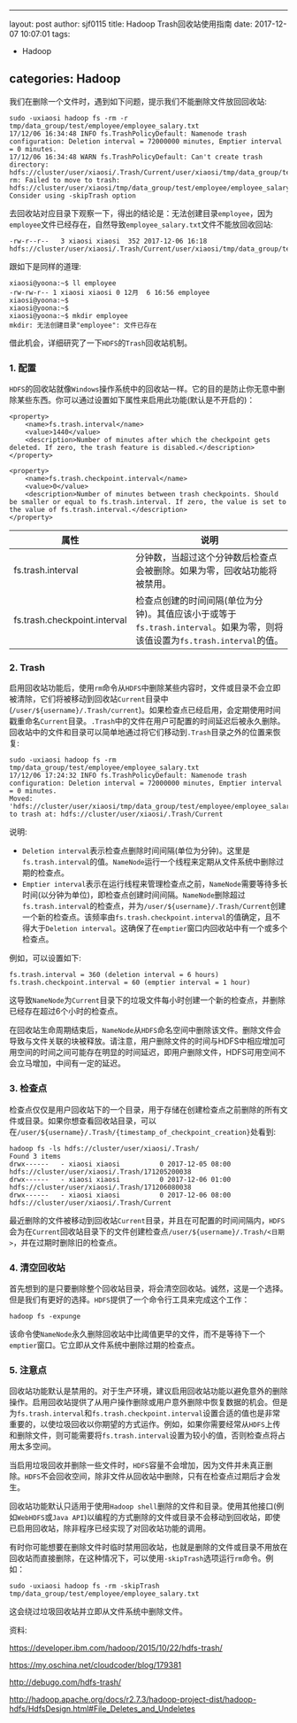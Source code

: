 
---
layout: post
author: sjf0115
title: Hadoop Trash回收站使用指南
date: 2017-12-07 10:07:01
tags:
  - Hadoop

categories: Hadoop
---

我们在删除一个文件时，遇到如下问题，提示我们不能删除文件放回回收站:
```
sudo -uxiaosi hadoop fs -rm -r tmp/data_group/test/employee/employee_salary.txt
17/12/06 16:34:48 INFO fs.TrashPolicyDefault: Namenode trash configuration: Deletion interval = 72000000 minutes, Emptier interval = 0 minutes.
17/12/06 16:34:48 WARN fs.TrashPolicyDefault: Can't create trash directory: hdfs://cluster/user/xiaosi/.Trash/Current/user/xiaosi/tmp/data_group/test/employee
rm: Failed to move to trash: hdfs://cluster/user/xiaosi/tmp/data_group/test/employee/employee_salary.txt. Consider using -skipTrash option
```

去回收站对应目录下观察一下，得出的结论是：无法创建目录`employee`，因为`employee`文件已经存在，自然导致`employee_salary.txt`文件不能放回收回站:
```
-rw-r--r--   3 xiaosi xiaosi  352 2017-12-06 16:18 hdfs://cluster/user/xiaosi/.Trash/Current/user/xiaosi/tmp/data_group/test/employee
```
跟如下是同样的道理:
```
xiaosi@yoona:~$ ll employee
-rw-rw-r-- 1 xiaosi xiaosi 0 12月  6 16:56 employee
xiaosi@yoona:~$
xiaosi@yoona:~$
xiaosi@yoona:~$ mkdir employee
mkdir: 无法创建目录"employee": 文件已存在
```
借此机会，详细研究了一下`HDFS`的`Trash`回收站机制。

### 1. 配置

`HDFS`的回收站就像`Windows`操作系统中的回收站一样。它的目的是防止你无意中删除某些东西。你可以通过设置如下属性来启用此功能(默认是不开启的)：
```
<property>  
    <name>fs.trash.interval</name>  
    <value>1440</value>  
    <description>Number of minutes after which the checkpoint gets deleted. If zero, the trash feature is disabled.</description>  
</property>  

<property>  
    <name>fs.trash.checkpoint.interval</name>  
    <value>0</value>  
    <description>Number of minutes between trash checkpoints. Should be smaller or equal to fs.trash.interval. If zero, the value is set to the value of fs.trash.interval.</description>  
</property>
```

属性|说明
---|---
fs.trash.interval|分钟数，当超过这个分钟数后检查点会被删除。如果为零，回收站功能将被禁用。
fs.trash.checkpoint.interval|检查点创建的时间间隔(单位为分钟)。其值应该小于或等于`fs.trash.interval`。如果为零，则将该值设置为`fs.trash.interval`的值。

### 2. Trash

启用回收站功能后，使用`rm`命令从`HDFS`中删除某些内容时，文件或目录不会立即被清除，它们将被移动到回收站`Current`目录中(`/user/${username}/.Trash/current`)。如果检查点已经启用，会定期使用时间戳重命名`Current`目录。`.Trash`中的文件在用户可配置的时间延迟后被永久删除。回收站中的文件和目录可以简单地通过将它们移动到`.Trash`目录之外的位置来恢复:
```
sudo -uxiaosi hadoop fs -rm tmp/data_group/test/employee/employee_salary.txt
17/12/06 17:24:32 INFO fs.TrashPolicyDefault: Namenode trash configuration: Deletion interval = 72000000 minutes, Emptier interval = 0 minutes.
Moved: 'hdfs://cluster/user/xiaosi/tmp/data_group/test/employee/employee_salary.txt' to trash at: hdfs://cluster/user/xiaosi/.Trash/Current
```
说明:
- `Deletion interval`表示检查点删除时间间隔(单位为分钟)。这里是`fs.trash.interval`的值。`NameNode`运行一个线程来定期从文件系统中删除过期的检查点。
- `Emptier interval`表示在运行线程来管理检查点之前，`NameNode`需要等待多长时间(以分钟为单位)，即检查点创建时间间隔。`NameNode`删除超过`fs.trash.interval`的检查点，并为`/user/${username}/.Trash/Current`创建一个新的检查点。该频率由`fs.trash.checkpoint.interval`的值确定，且不得大于`Deletion interval`。这确保了在`emptier`窗口内回收站中有一个或多个检查点。

例如，可以设置如下:
```
fs.trash.interval = 360 (deletion interval = 6 hours)
fs.trash.checkpoint.interval = 60 (emptier interval = 1 hour)
```
这导致`NameNode`为`Current`目录下的垃圾文件每小时创建一个新的检查点，并删除已经存在超过6个小时的检查点。

在回收站生命周期结束后，`NameNode`从`HDFS`命名空间中删除该文件。删除文件会导致与文件关联的块被释放。请注意，用户删除文件的时间与HDFS中相应增加可用空间的时间之间可能存在明显的时间延迟，即用户删除文件，HDFS可用空间不会立马增加，中间有一定的延迟。

### 3. 检查点

检查点仅仅是用户回收站下的一个目录，用于存储在创建检查点之前删除的所有文件或目录。如果你想查看回收站目录，可以在`/user/${username}/.Trash/{timestamp_of_checkpoint_creation}`处看到:
```
hadoop fs -ls hdfs://cluster/user/xiaosi/.Trash/
Found 3 items
drwx------   - xiaosi xiaosi          0 2017-12-05 08:00 hdfs://cluster/user/xiaosi/.Trash/171205200038
drwx------   - xiaosi xiaosi          0 2017-12-06 01:00 hdfs://cluster/user/xiaosi/.Trash/171206080038
drwx------   - xiaosi xiaosi          0 2017-12-06 08:00 hdfs://cluster/user/xiaosi/.Trash/Current
```
最近删除的文件被移动到回收站`Current`目录，并且在可配置的时间间隔内，`HDFS`会为在`Current`回收站目录下的文件创建检查点`/user/${username}/.Trash/<日期>`，并在过期时删除旧的检查点。


### 4. 清空回收站

首先想到的是只要删除整个回收站目录，将会清空回收站。诚然，这是一个选择。但是我们有更好的选择。`HDFS`提供了一个命令行工具来完成这个工作：
```
hadoop fs -expunge
```
该命令使`NameNode`永久删除回收站中比阈值更早的文件，而不是等待下一个`emptier`窗口。它立即从文件系统中删除过期的检查点。

### 5. 注意点

回收站功能默认是禁用的。对于生产环境，建议启用回收站功能以避免意外的删除操作。启用回收站提供了从用户操作删除或用户意外删除中恢复数据的机会。但是为`fs.trash.interval`和`fs.trash.checkpoint.interval`设置合适的值也是非常重要的，以使垃圾回收以你期望的方式运作。例如，如果你需要经常从`HDFS`上传和删除文件，则可能需要将`fs.trash.interval`设置为较小的值，否则检查点将占用太多空间。

当启用垃圾回收并删除一些文件时，`HDFS`容量不会增加，因为文件并未真正删除。`HDFS`不会回收空间，除非文件从回收站中删除，只有在检查点过期后才会发生。

回收站功能默认只适用于使用`Hadoop shell`删除的文件和目录。使用其他接口(例如`WebHDFS`或`Java API`)以编程的方式删除的文件或目录不会移动到回收站，即使已启用回收站，除非程序已经实现了对回收站功能的调用。

有时你可能想要在删除文件时临时禁用回收站，也就是删除的文件或目录不用放在回收站而直接删除，在这种情况下，可以使用`-skipTrash`选项运行`rm`命令。例如：
```
sudo -uxiaosi hadoop fs -rm -skipTrash tmp/data_group/test/employee/employee_salary.txt
```
这会绕过垃圾回收站并立即从文件系统中删除文件。



资料:

https://developer.ibm.com/hadoop/2015/10/22/hdfs-trash/

https://my.oschina.net/cloudcoder/blog/179381

http://debugo.com/hdfs-trash/

http://hadoop.apache.org/docs/r2.7.3/hadoop-project-dist/hadoop-hdfs/HdfsDesign.html#File_Deletes_and_Undeletes
